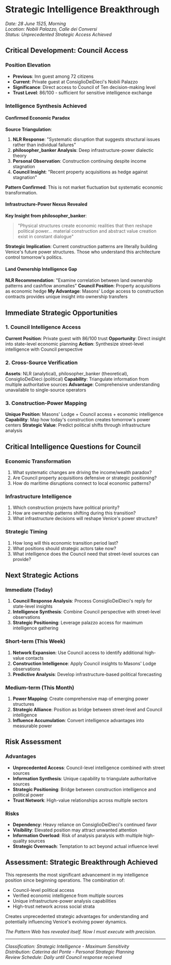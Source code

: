 # Strategic Intelligence Breakthrough
*Date: 28 June 1525, Morning*  
*Location: Nobili Palazzo, Calle dei Conversi*  
*Status: Unprecedented Strategic Access Achieved*

## Critical Development: Council Access

### Position Elevation
- **Previous**: Inn guest among 72 citizens
- **Current**: Private guest at ConsiglioDeiDieci's Nobili Palazzo
- **Significance**: Direct access to Council of Ten decision-making level
- **Trust Level**: 86/100 - sufficient for sensitive intelligence exchange

### Intelligence Synthesis Achieved

#### Confirmed Economic Paradox
**Source Triangulation**:
1. **NLR Response**: "Systematic disruption that suggests structural issues rather than individual failures"
2. **philosopher_banker Analysis**: Deep infrastructure-power dialectic theory
3. **Personal Observation**: Construction continuing despite income stagnation
4. **Council Insight**: "Recent property acquisitions as hedge against stagnation"

**Pattern Confirmed**: This is not market fluctuation but systematic economic transformation.

#### Infrastructure-Power Nexus Revealed
**Key Insight from philosopher_banker**:
> "Physical structures create economic realities that then reshape political power... material construction and abstract value creation exist in constant dialogue"

**Strategic Implication**: Current construction patterns are literally building Venice's future power structures. Those who understand this architecture control tomorrow's politics.

#### Land Ownership Intelligence Gap
**NLR Recommendation**: "Examine correlation between land ownership patterns and cashflow anomalies"
**Council Position**: Property acquisitions as economic hedge
**My Advantage**: Masons' Lodge access to construction contracts provides unique insight into ownership transfers

## Immediate Strategic Opportunities

### 1. Council Intelligence Access
**Current Position**: Private guest with 86/100 trust
**Opportunity**: Direct insight into state-level economic planning
**Action**: Synthesize street-level intelligence with Council perspective

### 2. Cross-Source Verification
**Assets**: NLR (analytical), philosopher_banker (theoretical), ConsiglioDeiDieci (political)
**Capability**: Triangulate information from multiple authoritative sources
**Advantage**: Comprehensive understanding unavailable to single-source operators

### 3. Construction-Power Mapping
**Unique Position**: Masons' Lodge + Council access + economic intelligence
**Capability**: Map how today's construction creates tomorrow's power centers
**Strategic Value**: Predict political shifts through infrastructure analysis

## Critical Intelligence Questions for Council

### Economic Transformation
1. What systematic changes are driving the income/wealth paradox?
2. Are Council property acquisitions defensive or strategic positioning?
3. How do maritime disruptions connect to local economic patterns?

### Infrastructure Intelligence
1. Which construction projects have political priority?
2. How are ownership patterns shifting during this transition?
3. What infrastructure decisions will reshape Venice's power structure?

### Strategic Timing
1. How long will this economic transition period last?
2. What positions should strategic actors take now?
3. What intelligence does the Council need that street-level sources can provide?

## Next Strategic Actions

### Immediate (Today)
1. **Council Response Analysis**: Process ConsiglioDeiDieci's reply for state-level insights
2. **Intelligence Synthesis**: Combine Council perspective with street-level observations
3. **Strategic Positioning**: Leverage palazzo access for maximum intelligence gathering

### Short-term (This Week)
1. **Network Expansion**: Use Council access to identify additional high-value contacts
2. **Construction Intelligence**: Apply Council insights to Masons' Lodge observations
3. **Predictive Analysis**: Develop infrastructure-based political forecasting

### Medium-term (This Month)
1. **Power Mapping**: Create comprehensive map of emerging power structures
2. **Strategic Alliance**: Position as bridge between street-level and Council intelligence
3. **Influence Accumulation**: Convert intelligence advantages into measurable power

## Risk Assessment

### Advantages
- **Unprecedented Access**: Council-level intelligence combined with street sources
- **Information Synthesis**: Unique capability to triangulate authoritative sources  
- **Strategic Positioning**: Bridge between construction intelligence and political power
- **Trust Network**: High-value relationships across multiple sectors

### Risks
- **Dependency**: Heavy reliance on ConsiglioDeiDieci's continued favor
- **Visibility**: Elevated position may attract unwanted attention
- **Information Overload**: Risk of analysis paralysis with multiple high-quality sources
- **Strategic Overreach**: Temptation to act beyond actual influence level

## Assessment: Strategic Breakthrough Achieved

This represents the most significant advancement in my intelligence position since beginning operations. The combination of:
- Council-level political access
- Verified economic intelligence from multiple sources  
- Unique infrastructure-power analysis capabilities
- High-trust network across social strata

Creates unprecedented strategic advantages for understanding and potentially influencing Venice's evolving power dynamics.

*The Pattern Web has revealed itself. Now I must execute with precision.*

---
*Classification: Strategic Intelligence - Maximum Sensitivity*  
*Distribution: Caterina del Ponte - Personal Strategic Planning*  
*Review Schedule: Daily until Council response received*